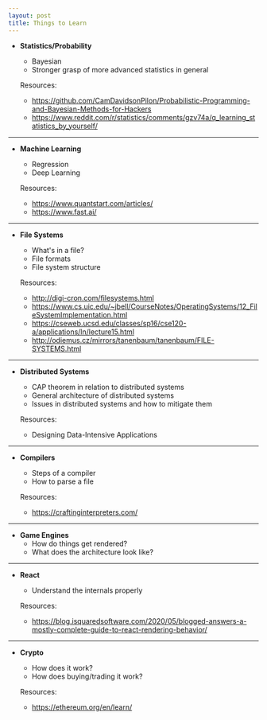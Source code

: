 ```yaml
---
layout: post
title: Things to Learn
---
```


- **Statistics/Probability**
    - Bayesian
    - Stronger grasp of more advanced statistics in general

    Resources:
    - <https://github.com/CamDavidsonPilon/Probabilistic-Programming-and-Bayesian-Methods-for-Hackers>
    - <https://www.reddit.com/r/statistics/comments/gzv74a/q_learning_statistics_by_yourself/>

-----

- **Machine Learning**
    - Regression
    - Deep Learning

    Resources:
    - <https://www.quantstart.com/articles/>
    - <https://www.fast.ai/>

-----

- **File Systems**
    - What's in a file?
    - File formats
    - File system structure

    Resources:
    - <http://digi-cron.com/filesystems.html>
    - <https://www.cs.uic.edu/~jbell/CourseNotes/OperatingSystems/12_FileSystemImplementation.html>
    - <https://cseweb.ucsd.edu/classes/sp16/cse120-a/applications/ln/lecture15.html>
    - <http://odiemus.cz/mirrors/tanenbaum/tanenbaum/FILE-SYSTEMS.html>

-----

- **Distributed Systems**
    - CAP theorem in relation to distributed systems
    - General architecture of distributed systems
    - Issues in distributed systems and how to mitigate them

    Resources:
    - Designing Data-Intensive Applications

-----

- **Compilers**
    - Steps of a compiler
    - How to parse a file

    Resources:
    - <https://craftinginterpreters.com/>

-----

- **Game Engines**
    - How do things get rendered?
    - What does the architecture look like?

-----

- **React**
    - Understand the internals properly

    Resources:
    - <https://blog.isquaredsoftware.com/2020/05/blogged-answers-a-mostly-complete-guide-to-react-rendering-behavior/>

-----

- **Crypto**
    - How does it work?
    - How does buying/trading it work?

    Resources:
    - <https://ethereum.org/en/learn/>